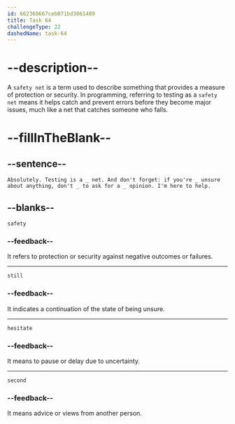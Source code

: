 ```yaml
---
id: 662360667ceb071bd3061489
title: Task 64
challengeType: 22
dashedName: task-64
---
```


<!--
AUDIO REFERENCE:
Brian: Absolutely. Testing is a safety net. And don't forget: if you're still unsure about anything, don't hesitate to ask for a second opinion. I'm here to help.
-->

# --description--

A `safety net` is a term used to describe something that provides a measure of protection or security. In programming, referring to testing as a `safety net` means it helps catch and prevent errors before they become major issues, much like a net that catches someone who falls.


# --fillInTheBlank--

## --sentence--

`Absolutely. Testing is a _ net. And don't forget: if you're _ unsure about anything, don't _ to ask for a _ opinion. I'm here to help.`

## --blanks--

`safety`

### --feedback--

It refers to protection or security against negative outcomes or failures. 

---

`still`

### --feedback--

It indicates a continuation of the state of being unsure.

---

`hesitate`

### --feedback--

It means to pause or delay due to uncertainty.

---

`second`

### --feedback--

It means advice or views from another person.

